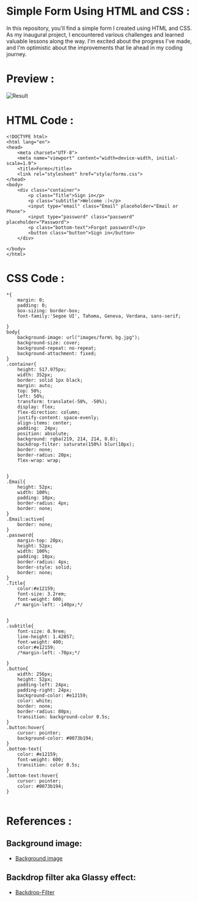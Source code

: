 # Simple Form Using HTML and CSS :

In this repository, you'll find a simple form I created using HTML and CSS. As my inaugural project, I encountered various challenges and learned valuable lessons along the way. I'm excited about the progress I've made, and I'm optimistic about the improvements that lie ahead in my coding journey.

# Preview :

![Result](https://github.com/arbasil05/Glass-Pane-Sign-In-Page/assets/144218037/9c42906f-038f-4972-9d63-79c292735767)



# HTML Code :

```
<!DOCTYPE html>
<html lang="en">
<head>
    <meta charset="UTF-8">
    <meta name="viewport" content="width=device-width, initial-scale=1.0">
    <title>Forms</title>
    <link rel="stylesheet" href="style/forms.css">
</head>
<body>
    <div class="container">
        <p class="Title">Sign in</p>
        <p class="subtitle">Welcome :)</p>
        <input type="email" class="Email" placeholder="Email or Phone">
        <input type="password" class="password" placeholder="Password">
        <p class="bottom-text">Forgot password?</p>
        <button class="button">Sign in</button>
    </div>
  
</body>
</html>

```

# CSS Code :
```
*{
    margin: 0;
    padding: 0;
    box-sizing: border-box;
    font-family:'Segoe UI', Tahoma, Geneva, Verdana, sans-serif;

}
body{
    background-image: url("images/form\ bg.jpg");
    background-size: cover;
    background-repeat: no-repeat;
    background-attachment: fixed;
}
.container{
    height: 517.975px;
    width: 352px;
    border: solid 1px black;
    margin: auto;
    top: 50%;
    left: 50%;
    transform: translate(-50%, -50%);
    display: flex;
    flex-direction: column;
    justify-content: space-evenly;
    align-items: center;
    padding:  24px;
    position: absolute;
    background: rgba(219, 214, 214, 0.8);
    backdrop-filter: saturate(150%) blur(10px);
    border: none;
    border-radius: 20px;
    flex-wrap: wrap;
    
    
}
.Email{
    height: 52px;
    width: 100%;
    padding: 10px; 
    border-radius: 4px;
    border: none;
}
.Email:active{
    border: none;
}
.password{
    margin-top: 20px;
    height: 52px;
    width: 100%;
    padding: 10px; 
    border-radius: 4px;
    border-style: solid;
    border: none;
}
.Title{
    color:#e12159;
    font-size: 3.2rem;
    font-weight: 600;
   /* margin-left: -140px;*/
    
    
}
.subtitle{
    font-size: 0.9rem;
    line-height: 1.42857;
    font-weight: 400;
    color:#e12159;
    /*margin-left: -70px;*/
    
}
.button{
    width: 256px;
    height: 52px;
    padding-left: 24px;
    padding-right: 24px;
    background-color: #e12159;
    color: white;
    border: none;
    border-radius: 80px;
    transition: background-color 0.5s;
}
.button:hover{
    cursor: pointer;
    background-color: #0073b194;
}
.bottom-text{
    color: #e12159;
    font-weight: 600;
    transition: color 0.5s;
}
.bottom-text:hover{
    cursor: pointer;
    color: #0073b194;
}


```

# References : 
## Background image:
- [Background image](https://www.pexels.com/photo/photo-of-foggy-forest-1367192/)

## Backdrop filter aka Glassy effect: 
- [Backdrop-Filter](https://css-tricks.com/backdrop-filter-effect-with-css/)

